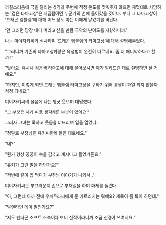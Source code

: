 까칠스러움에 극을 달리는 성격과 주변에 적정 온도를 맞춰주지 않으면 제멋대로 사망하는 '검은 타마고상'은 지금쯤이면 누군가의 손에 들어갔을 것이다.
부디 그 타마고상이 '드래곤 엠블렘'에 대해 어느 정도 아는 이에게 닿았기를 바란다.

'안 그러면 당장 내다 버리고 싶을 만큼 극악의 난이도를 자랑하니까.' 

나는 미야자키씨와 식사하며 '드래곤 엠블렘의 타마고상'에 대해 설명해주었다.

"그러니까 기존의 타마고상이랑은 육성법이 완전히 다르네요. 좀 더 매니악하다고 할까?" 

"맞아요. 혹시나 검은색 타마고에 대해 물어보시면 제가 알려드린 대로 설명하면 될 거예요." 

"하지만, 이렇게 되면 드래곤 엠블렘 타마고상을 구하기 위해 경쟁이 과열 되지 않을까 걱정 되네요." 

미야자키씨의 물음에 나는 빙긋 웃으며 대답했다.

"그 부분은 제가 따로 생각해둔 부분이 있어요." 

그러자 그녀는 쿡하고 웃음을 터뜨리며 입을 열었다.

"정말로 부장님은 유키씨한테 들은 대로네요." 

"네?" 

"뭔가 항상 꿍꿍이 속을 감추고 계시다고 들었거든요." 

"유키가 그런 말을 하던가요?" 

"저번에 같이 밥 먹다가 부장님 이야기가 나와서.." 

미야자키씨는 부끄러운지 손으로 부채질을 하며 화제를 돌렸다.

"아, 그런데 아까 전에 우치무라씨에게 준 카트리지는 뭐예요? 제목이 좀 특이 하던데." 

"발렌타인 데이 말인가요?" 

"저도 펜타곤 소프트 소속이다 보니 신작이라니까 조금 신경이 쓰여서요." 